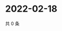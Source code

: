 # 2022-02-18

共 0 条

<!-- BEGIN WEIBO -->
<!-- 最后更新时间 Fri Feb 18 2022 06:14:43 GMT+0800 (China Standard Time) -->

<!-- END WEIBO -->
